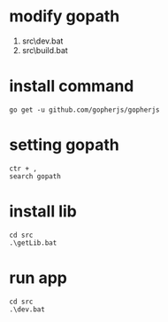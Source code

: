 # modify gopath
1. src\dev.bat
1. src\build.bat

# install command
    go get -u github.com/gopherjs/gopherjs

# setting gopath
    ctr + ,
    search gopath

# install lib
    cd src
    .\getLib.bat

# run app
    cd src
    .\dev.bat